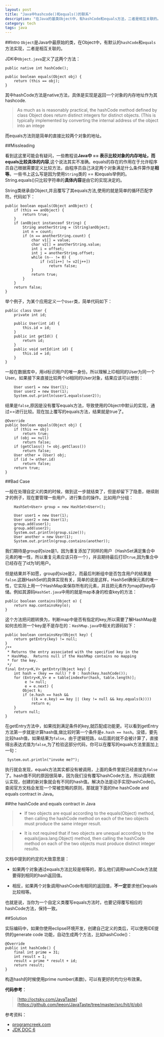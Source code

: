 ```yaml
---
layout: post
title: "Java中hashcode()和equals()的联系"
description: "在Java的基类Object中，有hashCode和equals方法，二者是相互关联的。在自定义类的时候，往往需要重写equals方法，却忽略hashcode方法的覆写，而这在一些场景下很容易产生问题。"
category: tech
tags: java 
---
```


##Intro
`Object`是Java中最原始的类，在Object中，有默认的`hashCode`和`equals`方法实现，二者是相互关联的。

JDK中`Object.java`定义了这两个方法：

    public native int hashCode();
    
    public boolean equals(Object obj) {
        return (this == obj);
    }

其中hashCode方法是native方法，具体是实现是返回一个对象的内存地址作为其hashcode.

>As much as is reasonably practical, the hashCode method defined by class Object does return distinct integers for distinct objects. (This is typically implemented by converting the internal address of the object into an intege

而equals方法则是简单的直接比较两个对象的地址。

##Missleading

看到这这里可能会有疑问，一些教程说**Java中 == 表示比较对象的内存地址，而equals比较具体的内容**,这个说法其实不准确。equals的存在的作用在于允许程序员自己根据需要定义比较方法，由程序员自己决定两个对象满足什么条件算作是**相等**。一些书上这么写是因为使用`String`类的 == 和equals举例的。String.equals()只比较字符串的**具体内容**是由它的实现决定的。

String类继承自Object,并且覆写了其equals方法,使用的就是简单的循环匹配字符。代码如下：

    public boolean equals(Object anObject) {
        if (this == anObject) {
            return true;
        }
        if (anObject instanceof String) {
            String anotherString = (String)anObject;
            int n = count;
            if (n == anotherString.count) {
                char v1[] = value;
                char v2[] = anotherString.value;
                int i = offset;
                int j = anotherString.offset;
                while (n-- != 0) {
                    if (v1[i++] != v2[j++])
                        return false;
                }
                return true;
            }
        }
        return false;
    }


举个例子，为某个应用定义一个`User`类，简单代码如下：

    public class User {
        private int id;

        public User(int id) {
            this.id = id;
        }
        public int getId() {
            return id;
        }
        public void setId(int id) {
            this.id = id;
        }
    }


一般在数据库中，用id标识用户的唯一身份。所以理解上ID相同的User为同一个User。如果接下来直接比较两个id相同的User对象，结果应该可以想到：

        User user1 = new User(1);
        User user2 = new User(1);
        System.out.println(user1.equals(user2));

结果是`false`,原因是没有覆写equals方法，导致使用的Object中默认的实现，通过==进行比较。现在加上覆写的equals方法，结果就是true了。

    @Override
    public boolean equals(Object obj) {
        if (this == obj)
            return true;
        if (obj == null)
            return false;
        if (getClass() != obj.getClass())
            return false;
        User other = (User) obj;
        if (id != other.id)
            return false;
        return true;
    }


##Bad Case

一般在处理自定义的类的时候，做到这一步就结束了，但是却留下了隐患，继续刚才的例子，现在要管理一些用户，进行集合的操作。比如用户分组：

        HashSet<User> group = new HashSet<User>();
        
        User user1 = new User(1);
        User user2 = new User(1);
        group.add(user1);
        group.add(user2);
        System.out.println(group.size());
        User another = new User(1);
        System.out.println(group.contains(another));

我们期待是group的size是1，因为重复添加了同样的用户（HashSet满足集合中元素的唯一性，所以重复元素应该只存一个），并且期待最后打印`true`,因为集合中已经存在了id为1的用户。

但是结果并不如愿，group的size是2，而最后判断组中是否包含用户的结果是`false`.这跟HashSet的具体实现有关，简单的说是这样，HashSet确保元素的唯一性，它实际上用一个HashMap来保存所有的元素，并且把元素作为map的key存储。例如其源码`HashSet.java`中用的就是map本身的检查key的方法：

    public boolean contains(Object o) {
        return map.containsKey(o);
    }

这个方法把问题转换为，判断map中是否有指定的key,所以需要了解HashMap是如何去检测一个key是不是存在的：`HashMap.java`中相关的源码如下：

    public boolean containsKey(Object key) {
        return getEntry(key) != null;
    }
    /**
     * Returns the entry associated with the specified key in the
     * HashMap.  Returns null if the HashMap contains no mapping
     * for the key.
     */
    final Entry<K,V> getEntry(Object key) {
        int hash = (key == null) ? 0 : hash(key.hashCode());
        for (Entry<K,V> e = table[indexFor(hash, table.length)];
             e != null;
             e = e.next) {
            Object k;
            if (e.hash == hash &&
                ((k = e.key) == key || (key != null && key.equals(k))))
                return e;
        }
        return null;
    }

在getEntry方法中，如果找到满足条件的key,就匹配成功能更。可以看到getEntry方法第一步就是计算hash值,做比较时第一个条件是`e.hash == hash`。没错，要先比较hash值，如果结果为`false`，由于逻辑短路，`&&`后面的就不会被计算了，直接得出表达式值为`false`,为了检验这部分代码，你可以在覆写的equals方法里面加上一句：

     System.out.println("invoke me?");
     
执行就会发现，equals方法其实都没有被调用，上面的条件里就已经直接为`false`了。hash值不同的原因很简单，因为我们没有覆写hashCode方法，所以调用默认实现，创建的新对象就会有不同的hash值。解决办法是动手实现hashCode()。查阅官方文档会发现一个常被忽略的原则，那就是下面的the hashCode and equals contract in Java。


##the hashCode and equals contract in Java

> + If two objects are equal according to the equals(Object) method, then calling the hashCode method on each of the two objects must produce the same integer result.

> + It is not required that if two objects are unequal according to the equals(java.lang.Object) method, then calling the hashCode method on each of the two objects must produce distinct integer results.

文档中提到的约定的大致意思是：

+ 如果两个对象通过equals方法比较是相等的，那么他们调用hashCode方法就要得到相同的hash返回值。

+ 相反，如果两个对象调用hashCode有相同的返回值，**不一定**要求他们equals比较相等。

也就是说，当你为一个自定义类覆写equals方法时，也要记得覆写相应的hashCode方法，保持一致。

##Solution

实际编码中，如果你使用eclipse环境开发，创建自己定义的类后，可以使用IDE提供的generate code 功能，自动生成两个方法，比如hashCode()：
    
    @Override
    public int hashCode() {
        final int prime = 31;
        int result = 1;
        result = prime * result + id;
        return result;
    }

构造hash的时候使用prime number(素数)，可以有更好的均匀分布效果。

**代码参考**：

>[http://octsky.com/JavaTaste](https://github.com/leeon/JavaTaste/tree/master/src/hit/jt/obj)

参考资料：

+ [programcreek.com](http://www.programcreek.com/2013/09/java-hashcode-equals-contract-set-contains/)
+ [JDK DOC 6](http://docs.oracle.com/javase/6/docs/api/java/lang/Object.html#hashCode%28%29)